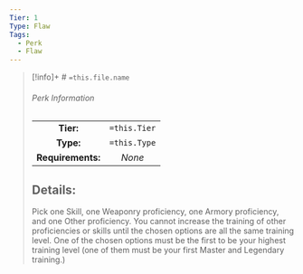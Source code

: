 ```yaml
---
Tier: 1
Type: Flaw
Tags:
  - Perk
  - Flaw
---
```

> [!info]+ #  `=this.file.name`
> ###### Perk Information
> | | |
> |:---:|:---:|
> |**Tier:** | `=this.Tier`  |
> | **Type:** | `=this.Type`  |
> | **Requirements:** | *None* |
> ## Details:
> Pick one Skill, one Weaponry proficiency, one Armory proficiency, and one Other proficiency. You cannot increase the training of other proficiencies or skills until the chosen options are all the same training level. One of the chosen options must be the first to be your highest training level (one of them must be your first Master and Legendary training.)